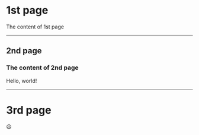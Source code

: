 

# 1st page


The content of 1st page

---

## 2nd page

### The content of 2nd page

Hello, world!

---

# 3rd page

😃

